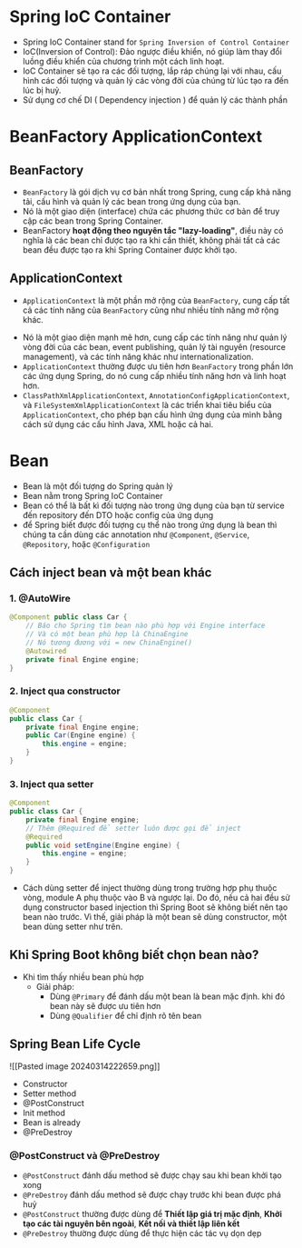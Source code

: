 # Spring IoC Container
+ Spring IoC Container stand for `Spring Inversion of Control Container`
+ IoC(Inversion of Control): Đảo ngược điều khiển, nó giúp làm thay đổi luồng điều khiển của chương trình một cách linh hoạt.
+ IoC Container sẽ tạo ra các đối tượng, lắp ráp chúng lại với nhau, cấu hình các đối tượng và quản lý các vòng đời của chúng từ lúc tạo ra đến lúc bị huỷ.
+ Sử dụng cơ chế DI ( Dependency injection ) để quản lý các thành phần
# BeanFactory ApplicationContext
## BeanFactory
- `BeanFactory` là gói dịch vụ cơ bản nhất trong Spring, cung cấp khả năng tải, cấu hình và quản lý các bean trong ứng dụng của bạn.
- Nó là một giao diện (interface) chứa các phương thức cơ bản để truy cập các bean trong Spring Container.
- BeanFactory **hoạt động theo nguyên tắc "lazy-loading"**, điều này có nghĩa là các bean chỉ được tạo ra khi cần thiết, không phải tất cả các bean đều được tạo ra khi Spring Container được khởi tạo.
## ApplicationContext 
+ `ApplicationContext` là một phần mở rộng của `BeanFactory`, cung cấp tất cả các tính năng của `BeanFactory` cũng như nhiều tính năng mở rộng khác.
- Nó là một giao diện mạnh mẽ hơn, cung cấp các tính năng như quản lý vòng đời của các bean, event publishing, quản lý tài nguyên (resource management), và các tính năng khác như internationalization.
- `ApplicationContext` thường được ưu tiên hơn `BeanFactory` trong phần lớn các ứng dụng Spring, do nó cung cấp nhiều tính năng hơn và linh hoạt hơn.
- `ClassPathXmlApplicationContext`, `AnnotationConfigApplicationContext`, và `FileSystemXmlApplicationContext` là các triển khai tiêu biểu của `ApplicationContext`, cho phép bạn cấu hình ứng dụng của mình bằng cách sử dụng các cấu hình Java, XML hoặc cả hai.
# Bean
+ Bean là một đối tượng do Spring quản lý
+ Bean nằm trong Spring IoC Container 
+ Bean có thể là bất kì đối tượng nào trong ứng dụng của bạn từ service đến repository đến DTO hoặc config của ứng dụng
+ để Spring biết được đối tượng cụ thể nào trong ứng dụng là bean thì chúng ta cần dùng các annotation như `@Component`, `@Service`, `@Repository`, hoặc `@Configuration`
## Cách inject bean và một bean khác
### 1. @AutoWire
```java
@Component public class Car {
	// Báo cho Spring tìm bean nào phù hợp với Engine interface 
	// Và có một bean phù hợp là ChinaEngine 
	// Nó tương đương với = new ChinaEngine() 
	@Autowired 
	private final Engine engine; 
}
```
### 2. Inject qua constructor
```java
@Component 
public class Car { 
	private final Engine engine; 
	public Car(Engine engine) { 
		this.engine = engine; 
	} 
}
```
### 3. Inject qua setter
```java
@Component 
public class Car { 
	private final Engine engine; 
	// Thêm @Required để setter luôn được gọi để inject 
	@Required 
	public void setEngine(Engine engine) { 
		this.engine = engine; 
	} 
}
```
+ Cách dùng setter để inject thường dùng trong trường hợp phụ thuộc vòng, module A phụ thuộc vào B và ngược lại. Do đó, nếu cả hai đều sử dụng constructor based injection thì Spring Boot sẽ không biết nên tạo bean nào trước. Vì thế, giải pháp là một bean sẽ dùng constructor, một bean dùng setter như trên.
## Khi Spring Boot không biết chọn bean nào?
+ Khi tìm thấy nhiều bean phù hợp
	+ Giải pháp:
		+ Dùng `@Primary` để đánh dấu một bean là bean mặc định. khi đó bean này sẽ được ưu tiên hơn
		+ Dùng `@Qualifier` để chỉ định rõ tên bean 
## Spring Bean Life Cycle
![[Pasted image 20240314222659.png]]
+ Constructor 
+ Setter method
+ @PostConstruct
+ Init method
+ Bean is already
+ @PreDestroy
### @PostConstruct và @PreDestroy
+ `@PostConstruct` đánh dấu method sẽ được chạy sau khi bean khởi tạo xong
+ `@PreDestroy` đánh dấu method sẽ được chạy trước khi bean được phá huỷ
+ `@PostConstruct` thường được dùng để **Thiết lập giá trị mặc định**, **Khởi tạo các tài nguyên bên ngoài**, **Kết nối và thiết lập liên kết**
+ `@PreDestroy` thường được dùng để thực hiện các tác vụ dọn dẹp